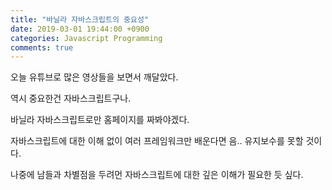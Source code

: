```yaml
---
title: "바닐라 자바스크립트의 중요성"
date: 2019-03-01 19:44:00 +0900
categories: Javascript Programming
comments: true
---
```

오늘 유튜브로 많은 영상들을 보면서 깨달았다.

역시 중요한건 자바스크립트구나.

바닐라 자바스크립트로만 홈페이지를 짜봐야겠다.

자바스크립트에 대한 이해 없이 여러 프레임워크만 배운다면 음.. 유지보수를 못할 것이다.

나중에 남들과 차별점을 두려먼 자바스크립트에 대한 깊은 이해가 필요한 듯 싶다.

